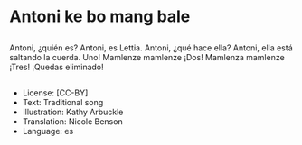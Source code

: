 # Antoni ke bo mang bale

##
Antoni, ¿quién es? Antoni, es Lettia. Antoni, ¿qué hace ella? Antoni, ella está saltando la cuerda. Uno! Mamlenze mamlenze ¡Dos! Mamlenza mamlenze ¡Tres! ¡Quedas eliminado!

##
* License: [CC-BY]
* Text: Traditional song
* Illustration: Kathy Arbuckle
* Translation: Nicole Benson
* Language: es
